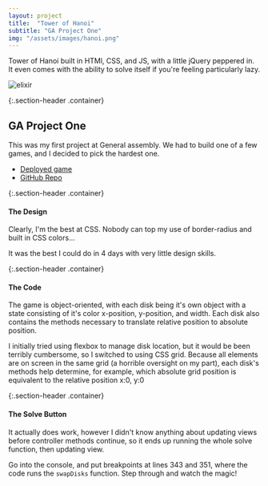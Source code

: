 ```yaml
---
layout: project
title:  "Tower of Hanoi"
subtitle: "GA Project One"
img: "/assets/images/hanoi.png"
---
```


Tower of Hanoi built in HTMl, CSS, and JS, with a little jQuery peppered in. It even comes with the ability to solve itself if you're feeling particularly lazy.

<span class="page-img container">![elixir]({{page.img}})</span>



{:.section-header .container}
## GA Project One

This was my first project at General assembly. We had to build one of a few games, and I decided to pick the hardest one. 

* [Deployed game](http://pixelrabbit.me/Tower-of-Hanoi/)
* [GitHub Repo](https://github.com/zbauer91/Tower-of-Hanoi)

{:.section-header .container}
#### The Design

Clearly, I'm the best at CSS. Nobody can top my use of border-radius and built in CSS colors...

It was the best I could do in 4 days with very little design skills. 

{:.section-header .container}
#### The Code

The game is object-oriented, with each disk being it's own object with a state consisting of it's color x-position, y-position, and width. Each disk also contains the methods necessary to translate relative position to absolute position. 

I initially tried using flexbox to manage disk location, but it would be been terribly cumbersome, so I switched to using CSS grid. Because all elements are on screen in the same grid (a horrible oversight on my part), each disk's methods help determine, for example, which absolute grid position is equivalent to the relative position x:0, y:0

{:.section-header .container}
#### The Solve Button

It actually does work, however I didn't know anything about updating views before controller methods continue, so it ends up running the whole solve function, then updating view. 

Go into the console, and put breakpoints at lines 343 and 351, where the code runs the `swapDisks` function. Step through and watch the magic!
